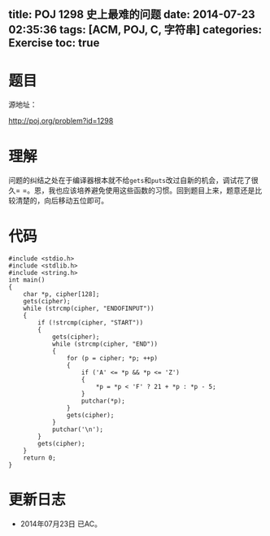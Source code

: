 ﻿title: POJ 1298 史上最难的问题
date: 2014-07-23 02:35:36
tags: [ACM, POJ, C, 字符串]
categories: Exercise
toc: true
---
# 题目
源地址：

http://poj.org/problem?id=1298

# 理解
问题的纠结之处在于编译器根本就不给`gets`和`puts`改过自新的机会，调试花了很久= =。恩，我也应该培养避免使用这些函数的习惯。回到题目上来，题意还是比较清楚的，向后移动五位即可。

<!-- more -->

# 代码

```
#include <stdio.h>
#include <stdlib.h>
#include <string.h>
int main()
{
    char *p, cipher[128];
    gets(cipher);
    while (strcmp(cipher, "ENDOFINPUT"))
    {
        if (!strcmp(cipher, "START"))
        {
            gets(cipher);
            while (strcmp(cipher, "END"))
            {
                for (p = cipher; *p; ++p)
                {
                    if ('A' <= *p && *p <= 'Z')
                    {
                        *p = *p < 'F' ? 21 + *p : *p - 5;
                    }
                    putchar(*p);
                }
                gets(cipher);
            }
            putchar('\n');
        }
        gets(cipher);
    }
    return 0;
}

```

# 更新日志
- 2014年07月23日 已AC。